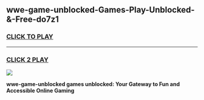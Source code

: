 
## wwe-game-unblocked-Games-Play-Unblocked-&-Free-do7z1
<h3>
<a href="https://premium76.site?title=wwe-game-unblocked&ref=24A">CLICK TO PLAY</a></h3>
<hr>

<h3>
<a href="https://premium76.site?title=wwe-game-unblocked&ref=24A">CLICK 2 PLAY</a>
  
</h3>

<a href="https://premium76.site?title=wwe-game-unblocked&ref=24A"><img src="https://clearcache.store/games.png"></a>


**wwe-game-unblocked games unblocked: Your Gateway to Fun and Accessible Online Gaming**
